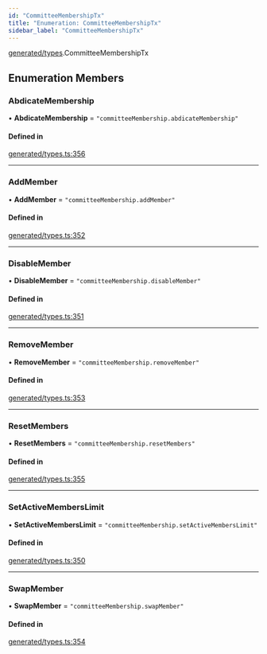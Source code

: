 ```yaml
---
id: "CommitteeMembershipTx"
title: "Enumeration: CommitteeMembershipTx"
sidebar_label: "CommitteeMembershipTx"
---
```


[generated/types](../../../../modules/Generated/Types/Types.md).CommitteeMembershipTx

## Enumeration Members

### AbdicateMembership

• **AbdicateMembership** = ``"committeeMembership.abdicateMembership"``

#### Defined in

[generated/types.ts:356](https://github.com/PolymeshAssociation/polymesh-sdk/blob/31fdce23/src/generated/types.ts#L356)

___

### AddMember

• **AddMember** = ``"committeeMembership.addMember"``

#### Defined in

[generated/types.ts:352](https://github.com/PolymeshAssociation/polymesh-sdk/blob/31fdce23/src/generated/types.ts#L352)

___

### DisableMember

• **DisableMember** = ``"committeeMembership.disableMember"``

#### Defined in

[generated/types.ts:351](https://github.com/PolymeshAssociation/polymesh-sdk/blob/31fdce23/src/generated/types.ts#L351)

___

### RemoveMember

• **RemoveMember** = ``"committeeMembership.removeMember"``

#### Defined in

[generated/types.ts:353](https://github.com/PolymeshAssociation/polymesh-sdk/blob/31fdce23/src/generated/types.ts#L353)

___

### ResetMembers

• **ResetMembers** = ``"committeeMembership.resetMembers"``

#### Defined in

[generated/types.ts:355](https://github.com/PolymeshAssociation/polymesh-sdk/blob/31fdce23/src/generated/types.ts#L355)

___

### SetActiveMembersLimit

• **SetActiveMembersLimit** = ``"committeeMembership.setActiveMembersLimit"``

#### Defined in

[generated/types.ts:350](https://github.com/PolymeshAssociation/polymesh-sdk/blob/31fdce23/src/generated/types.ts#L350)

___

### SwapMember

• **SwapMember** = ``"committeeMembership.swapMember"``

#### Defined in

[generated/types.ts:354](https://github.com/PolymeshAssociation/polymesh-sdk/blob/31fdce23/src/generated/types.ts#L354)
